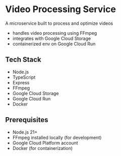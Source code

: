 # Video Processing Service

A microservice built to process and optimize videos

- handles video processing using FFmpeg
- integrates with Google Cloud Storage
- containerized env on Google Cloud Run

## Tech Stack

- Node.js
- TypeScript
- Express
- FFmpeg
- Google Cloud Storage
- Google Cloud Run
- Docker

## Prerequisites

- Node.js 21+
- FFmpeg installed locally (for development)
- Google Cloud Platform account
- Docker (for containerization)

